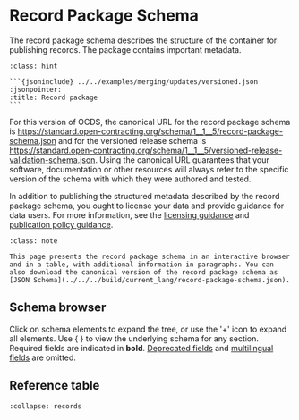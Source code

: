 # Record Package Schema

The record package schema describes the structure of the container for publishing records. The package contains important metadata.

````{admonition} Example
:class: hint

```{jsoninclude} ../../examples/merging/updates/versioned.json
:jsonpointer:
:title: Record package
```
````

For this version of OCDS, the canonical URL for the record package schema is <https://standard.open-contracting.org/schema/1__1__5/record-package-schema.json> and for the versioned release schema is <https://standard.open-contracting.org/schema/1__1__5/versioned-release-validation-schema.json>. Using the canonical URL guarantees that your software, documentation or other resources will always refer to the specific version of the schema with which they were authored and tested.

In addition to publishing the structured metadata described by the record package schema, you ought to license your data and provide guidance for data users. For more information, see the [licensing guidance](../../guidance/publish.md#license-your-data) and [publication policy guidance](../../guidance/publish.md#finalize-your-publication-policy).

```{admonition} Browsing the schema
:class: note

This page presents the record package schema in an interactive browser and in a table, with additional information in paragraphs. You can also download the canonical version of the record package schema as [JSON Schema](../../../build/current_lang/record-package-schema.json).
```

## Schema browser

Click on schema elements to expand the tree, or use the '+' icon to expand all elements. Use { } to view the underlying schema for any section. Required fields are indicated in **bold**. [Deprecated fields](../../governance/deprecation) and [multilingual fields](../reference.md#language) are omitted.

<script src="../../../_static/docson/public/js/widget.js" data-schema="../../../../../record-package-schema.json"></script>

## Reference table

```{jsonschema} ../../../build/current_lang/record-package-schema.json
:collapse: records
```
